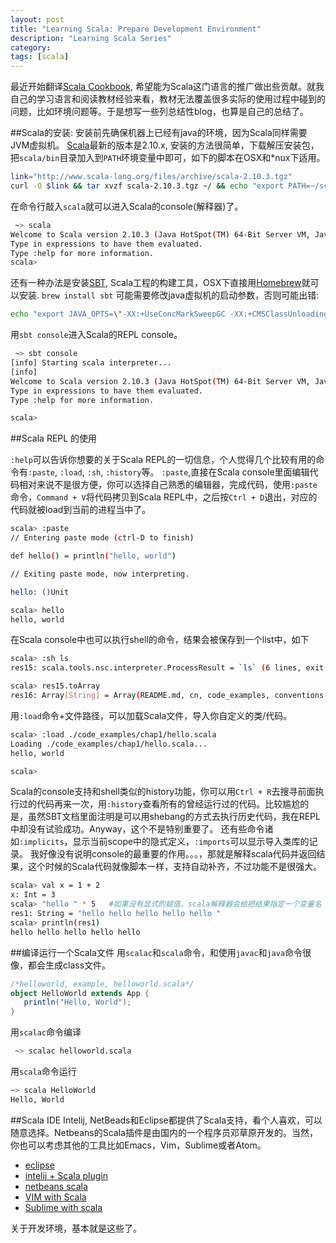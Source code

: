 ```yaml
---
layout: post
title: "Learning Scala: Prepare Development Environment"
description: "Learning Scala Series"
category:
tags: [scala]
---
```



最近开始翻译[Scala Cookbook](http://shop.oreilly.com/product/0636920026914.do), 希望能为Scala这门语言的推广做出些贡献。就我自己的学习语言和阅读教材经验来看，教材无法覆盖很多实际的使用过程中碰到的问题，比如环境问题等。于是想写一些列总结性blog，也算是自己的总结了。

##Scala的安装:
安装前先确保机器上已经有java的环境，因为Scala同样需要JVM虚拟机。
[Scala](http://www.scala-lang.org/)最新的版本是2.10.x, 安装的方法很简单，下载解压安装包，把`scala/bin`目录加入到`PATH`环境变量中即可，如下的脚本在OSX和*nux下适用。

```bash
link="http://www.scala-lang.org/files/archive/scala-2.10.3.tgz"
curl -O $link && tar xvzf scala-2.10.3.tgz ~/ && echo "export PATH=~/scala/bin/:$PATH"  >> ~/.bash_profile && source ~/.bash_profile
```

在命令行敲入`scala`就可以进入Scala的console(解释器)了。

```bash
 ~> scala
Welcome to Scala version 2.10.3 (Java HotSpot(TM) 64-Bit Server VM, Java 1.7.0_51).
Type in expressions to have them evaluated.
Type :help for more information.
scala>
```

还有一种办法是安装[SBT](http://www.scala-sbt.org/), Scala工程的构建工具，OSX下直接用[Homebrew](http://brew.sh/)就可以安装.
`brew install sbt`
可能需要修改java虚拟机的启动参数，否则可能出错:

```bash
echo "export JAVA_OPTS=\"-XX:+UseConcMarkSweepGC -XX:+CMSClassUnloadingEnabled -XX:PermSize=256M -XX:MaxPermSize=512M\"" >> ~/.bash_profile && source ~/.bash_profile
```

用`sbt console`进入Scala的REPL console。

```bash
 ~> sbt console
[info] Starting scala interpreter...
[info]
Welcome to Scala version 2.10.3 (Java HotSpot(TM) 64-Bit Server VM, Java 1.7.0_51).
Type in expressions to have them evaluated.
Type :help for more information.

scala>
```

##Scala REPL 的使用

`:help`可以告诉你想要的关于Scala REPL的一切信息，个人觉得几个比较有用的命令有`:paste`, `:load`, `:sh`, `:history`等。
`:paste`,直接在Scala console里面编辑代码相对来说不是很方便，你可以选择自己熟悉的编辑器，完成代码，使用`:paste`命令，`Command + V`将代码拷贝到Scala REPL中，之后按`Ctrl + D`退出，对应的代码就被load到当前的进程当中了。

```bash
scala> :paste
// Entering paste mode (ctrl-D to finish)

def hello() = println("hello, world")

// Exiting paste mode, now interpreting.

hello: ()Unit

scala> hello
hello, world
```
在Scala console中也可以执行shell的命令，结果会被保存到一个list中，如下

```bash
scala> :sh ls
res15: scala.tools.nsc.interpreter.ProcessResult = `ls` (6 lines, exit 0)

scala> res15.toArray
res16: Array[String] = Array(README.md, cn, code_examples, conventions.yml, en, target)
```

用`:load`命令+文件路径，可以加载Scala文件，导入你自定义的类/代码。

```bash
scala> :load ./code_examples/chap1/hello.scala
Loading ./code_examples/chap1/hello.scala...
hello, world

scala>
```
Scala的console支持和shell类似的history功能，你可以用`Ctrl + R`去搜寻前面执行过的代码再来一次，用`:history`查看所有的曾经运行过的代码。比较尴尬的是，虽然SBT文档里面注明是可以用shebang的方式去执行历史代码，我在REPL中却没有试验成功。Anyway，这个不是特别重要了。
还有些命令诸如`:implicits`，显示当前scope中的隐式定义，`:imports`可以显示导入类库的记录。
我好像没有说明console的最重要的作用。。。，那就是解释scala代码并返回结果，这个时候的Scala代码就像脚本一样，支持自动补齐，不过功能不是很强大。

```bash
scala> val x = 1 + 2
x: Int = 3
scala> "hello " * 5   #如果没有显式的赋值，scala解释器会给把结果指定一个变量名
res1: String = "hello hello hello hello hello "
scala> println(res1)
hello hello hello hello hello
```

##编译运行一个Scala文件
用`scalac`和`scala`命令，和使用`javac`和`java`命令很像，都会生成class文件。

```scala
/*helloworld, example, helloworld.scala*/
object HelloWorld extends App {
   println("Hello, World");
}
```
用`scalac`命令编译

```bash
 ~> scalac helloworld.scala
```
用`scala`命令运行

```bash
~> scala HelloWorld
Hello, World
```

##Scala IDE
Intelij, NetBeads和Eclipse都提供了Scala支持，看个人喜欢，可以随意选择。Netbeans的Scala插件是由国内的一个程序员邓草原开发的。当然，你也可以考虑其他的工具比如Emacs，Vim，Sublime或者Atom。

* [eclipse](http://scala-ide.org/)
* [intelij + Scala plugin](http://www.jetbrains.com/idea/download/)
* [netbeans scala](https://github.com/dcaoyuan/nbscala  )
* [VIM with Scala](https://github.com/derekwyatt/vim-scala )
* [Sublime with scala](https://github.com/sublimescala/sublime-ensime)

关于开发环境，基本就是这些了。
